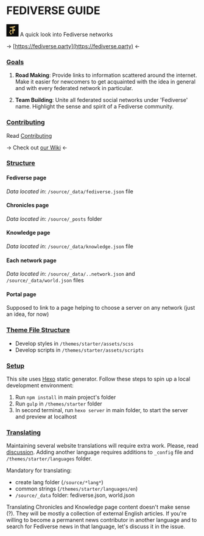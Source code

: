 
# FEDIVERSE GUIDE

![website logo](./source/img/touch/favicon-32x32.png?raw=true) A quick look into Fediverse networks

→ [https://fediverse.party](https://fediverse.party) ←

### [Goals](#goals)

1. **Road Making**: Provide links to information scattered around the internet. Make it easier for newcomers to get acquainted with the idea in general and with every federated network in particular.

2. **Team Building**: Unite all federated social networks under 'Fediverse' name. Highlight the sense and spirit of a Fediverse community.

### [Contributing](#contributing)

Read [Contributing](./CONTRIBUTING.md)

→ Check out [our Wiki](https://git.feneas.org/feneas/fediverse/-/wikis/home) ←

### [Structure](#structure)

#### Fediverse page

*Data located in*: `/source/_data/fediverse.json` file

#### Chronicles page

*Data located in*: `/source/_posts` folder

#### Knowledge page

*Data located in*: `/source/_data/knowledge.json` file

#### Each network page

*Data located in*: `/source/_data/..network.json` and `/source/_data/world.json` files

#### Portal page

Supposed to link to a page helping to choose a server on any network (just an idea, for now)

### [Theme File Structure](#theme)

- Develop styles in  `/themes/starter/assets/scss`
- Develop scripts in `/themes/starter/assets/scripts`

### [Setup](#setup)

This site uses [Hexo](https://hexo.io) static generator. Follow these steps to spin up a local development environment:

1. Run `npm install` in main project's folder
2. Run `gulp` in  `/themes/starter` folder
3. In second terminal, run `hexo server` in main folder, to start the server and preview at localhost


### [Translating](#translating)

Maintaining several website translations will require extra work. Please, read [discussion](https://git.feneas.org/feneas/fediverse/-/issues/2).
Adding another language requires additions to `_config` file and `/themes/starter/languages` folder.

Mandatory for translating:
- create lang folder (`/source/*lang*`)
- common strings (`/themes/starter/languages/en`)
- `/source/_data` folder: fediverse.json, world.json

Translating Chronicles and Knowledge page content doesn't make sense (?). They will be mostly a collection of external English articles. If you're willing to become a permanent news contributor in another language and to search for Fediverse news in that language, let's discuss it in the issue.
